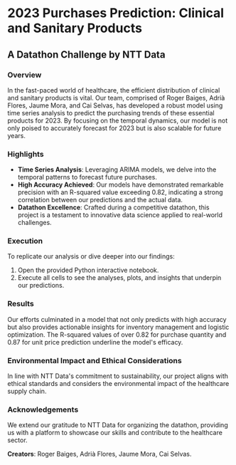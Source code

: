 # 2023 Purchases Prediction: Clinical and Sanitary Products
## A Datathon Challenge by NTT Data

### Overview
In the fast-paced world of healthcare, the efficient distribution of clinical and sanitary products is vital. Our team, comprised of Roger Baiges, Adrià Flores, Jaume Mora, and Cai Selvas, has developed a robust model using time series analysis to predict the purchasing trends of these essential products for 2023. By focusing on the temporal dynamics, our model is not only poised to accurately forecast for 2023 but is also scalable for future years.

### Highlights
- **Time Series Analysis**: Leveraging ARIMA models, we delve into the temporal patterns to forecast future purchases.
- **High Accuracy Achieved**: Our models have demonstrated remarkable precision with an R-squared value exceeding 0.82, indicating a strong correlation between our predictions and the actual data.
- **Datathon Excellence**: Crafted during a competitive datathon, this project is a testament to innovative data science applied to real-world challenges.

### Execution
To replicate our analysis or dive deeper into our findings:
1. Open the provided Python interactive notebook.
2. Execute all cells to see the analyses, plots, and insights that underpin our predictions.

### Results
Our efforts culminated in a model that not only predicts with high accuracy but also provides actionable insights for inventory management and logistic optimization. The R-squared values of over 0.82 for purchase quantity and 0.87 for unit price prediction underline the model's efficacy.

### Environmental Impact and Ethical Considerations
In line with NTT Data's commitment to sustainability, our project aligns with ethical standards and considers the environmental impact of the healthcare supply chain.

### Acknowledgements
We extend our gratitude to NTT Data for organizing the datathon, providing us with a platform to showcase our skills and contribute to the healthcare sector.

**Creators**: Roger Baiges, Adrià Flores, Jaume Mora, Cai Selvas.

